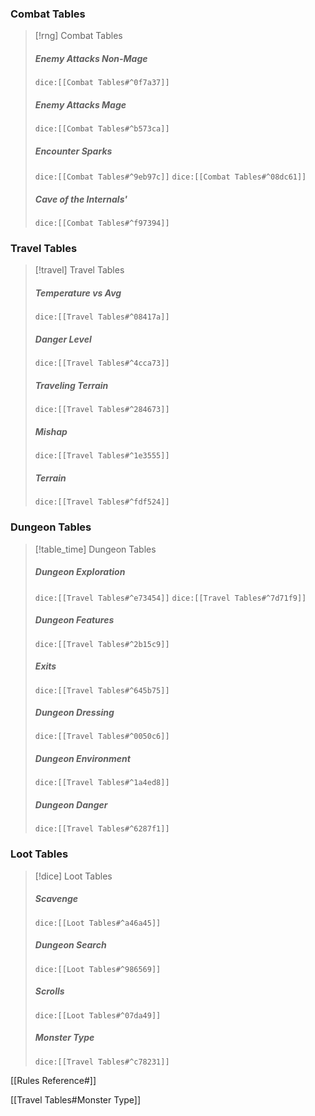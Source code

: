 ### Combat Tables
> [!rng] Combat Tables
> ##### Enemy Attacks Non-Mage
>`dice:[[Combat Tables#^0f7a37]]`
>
> ##### Enemy Attacks Mage
>`dice:[[Combat Tables#^b573ca]]`
>  
>#####  Encounter Sparks
>`dice:[[Combat Tables#^9eb97c]]`  `dice:[[Combat Tables#^08dc61]]`
>
> ##### Cave of the Internals'
>`dice:[[Combat Tables#^f97394]]`
>

### Travel Tables
> [!travel] Travel Tables
>#####  Temperature vs Avg
>`dice:[[Travel Tables#^08417a]]`
>
>#####  Danger Level
>`dice:[[Travel Tables#^4cca73]]`
>
> ##### Traveling Terrain
>`dice:[[Travel Tables#^284673]]`
>
>#####  Mishap
>`dice:[[Travel Tables#^1e3555]]`
>
> ##### Terrain
>`dice:[[Travel Tables#^fdf524]]`
>

### Dungeon Tables
> [!table_time] Dungeon Tables
>#####  Dungeon Exploration
>`dice:[[Travel Tables#^e73454]]` `dice:[[Travel Tables#^7d71f9]]`
>
>#####  Dungeon Features
>`dice:[[Travel Tables#^2b15c9]]`
>
> ##### Exits
>`dice:[[Travel Tables#^645b75]]`
>
>#####  Dungeon Dressing
>`dice:[[Travel Tables#^0050c6]]`
>
>#####  Dungeon Environment
>`dice:[[Travel Tables#^1a4ed8]]`
>
> ##### Dungeon Danger
>`dice:[[Travel Tables#^6287f1]]`
>

### Loot Tables
> [!dice] Loot Tables
> ##### Scavenge
>`dice:[[Loot Tables#^a46a45]]`
>
> ##### Dungeon Search
>`dice:[[Loot Tables#^986569]]`
>
> ##### Scrolls
>`dice:[[Loot Tables#^07da49]]`
>
>#####  Monster Type
>`dice:[[Travel Tables#^c78231]]`
>
>
>


[[Rules Reference#]]

[[Travel Tables#Monster Type]]